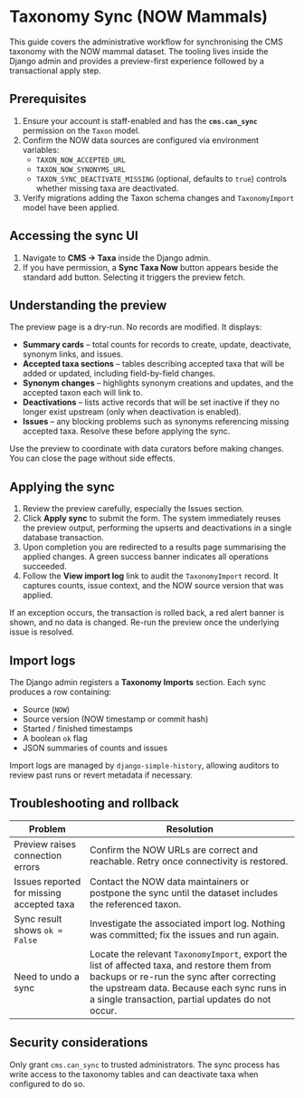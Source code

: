 # Taxonomy Sync (NOW Mammals)

This guide covers the administrative workflow for synchronising the CMS taxonomy with the NOW mammal dataset. The tooling lives inside the Django admin and provides a preview-first experience followed by a transactional apply step.

## Prerequisites

1. Ensure your account is staff-enabled and has the **`cms.can_sync`** permission on the `Taxon` model.
2. Confirm the NOW data sources are configured via environment variables:
   * `TAXON_NOW_ACCEPTED_URL`
   * `TAXON_NOW_SYNONYMS_URL`
   * `TAXON_SYNC_DEACTIVATE_MISSING` (optional, defaults to `true`) controls whether missing taxa are deactivated.
3. Verify migrations adding the Taxon schema changes and `TaxonomyImport` model have been applied.

## Accessing the sync UI

1. Navigate to **CMS → Taxa** inside the Django admin.
2. If you have permission, a **Sync Taxa Now** button appears beside the standard add button. Selecting it triggers the preview fetch.

## Understanding the preview

The preview page is a dry-run. No records are modified. It displays:

* **Summary cards** – total counts for records to create, update, deactivate, synonym links, and issues.
* **Accepted taxa sections** – tables describing accepted taxa that will be added or updated, including field-by-field changes.
* **Synonym changes** – highlights synonym creations and updates, and the accepted taxon each will link to.
* **Deactivations** – lists active records that will be set inactive if they no longer exist upstream (only when deactivation is enabled).
* **Issues** – any blocking problems such as synonyms referencing missing accepted taxa. Resolve these before applying the sync.

Use the preview to coordinate with data curators before making changes. You can close the page without side effects.

## Applying the sync

1. Review the preview carefully, especially the Issues section.
2. Click **Apply sync** to submit the form. The system immediately reuses the preview output, performing the upserts and deactivations in a single database transaction.
3. Upon completion you are redirected to a results page summarising the applied changes. A green success banner indicates all operations succeeded.
4. Follow the **View import log** link to audit the `TaxonomyImport` record. It captures counts, issue context, and the NOW source version that was applied.

If an exception occurs, the transaction is rolled back, a red alert banner is shown, and no data is changed. Re-run the preview once the underlying issue is resolved.

## Import logs

The Django admin registers a **Taxonomy Imports** section. Each sync produces a row containing:

* Source (`NOW`)
* Source version (NOW timestamp or commit hash)
* Started / finished timestamps
* A boolean `ok` flag
* JSON summaries of counts and issues

Import logs are managed by `django-simple-history`, allowing auditors to review past runs or revert metadata if necessary.

## Troubleshooting and rollback

| Problem | Resolution |
| --- | --- |
| Preview raises connection errors | Confirm the NOW URLs are correct and reachable. Retry once connectivity is restored. |
| Issues reported for missing accepted taxa | Contact the NOW data maintainers or postpone the sync until the dataset includes the referenced taxon. |
| Sync result shows `ok = False` | Investigate the associated import log. Nothing was committed; fix the issues and run again. |
| Need to undo a sync | Locate the relevant `TaxonomyImport`, export the list of affected taxa, and restore them from backups or re-run the sync after correcting the upstream data. Because each sync runs in a single transaction, partial updates do not occur. |

## Security considerations

Only grant `cms.can_sync` to trusted administrators. The sync process has write access to the taxonomy tables and can deactivate taxa when configured to do so.
